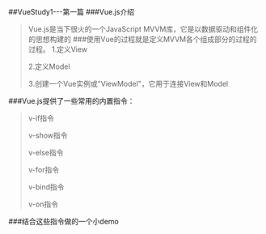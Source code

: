 ##VueStudy1---第一篇
###Vue.js介绍
> Vue.js是当下很火的一个JavaScript MVVM库，它是以数据驱动和组件化的思想构建的
###使用Vue的过程就是定义MVVM各个组成部分的过程的过程。
>1.定义View
>
>2.定义Model
>
>3.创建一个Vue实例或"ViewModel"，它用于连接View和Model
>

###Vue.js提供了一些常用的内置指令：
 > v-if指令
 >
  > v-show指令
   >
  > v-else指令
   >
  > v-for指令
   >
  > v-bind指令
   >
  > v-on指令   
   
###结合这些指令做的一个小demo
